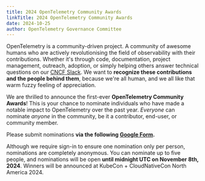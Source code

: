```yaml
---
title: 2024 OpenTelemetry Community Awards
linkTitle: 2024 OpenTelemetry Community Awards
date: 2024-10-25
author: OpenTelemetry Governance Committee
---
```


OpenTelemetry is a community-driven project. A community of awesome humans who
are actively revolutionising the field of observability with their
contributions. Whether it's through code, documentation, project management,
outreach, adoption, or simply helping others answer technical questions on our
[CNCF Slack](https://slack.cncf.io/). We want to **recognize these contributions
and the people behind them**, because we're all human, and we all like that warm
fuzzy feeling of appreciation.

We are thrilled to announce the first-ever **OpenTelemetry Community Awards**!
This is your chance to nominate individuals who have made a notable impact to
OpenTelemetry over the past year. _Everyone_ can nominate _anyone_ in the
community, be it a contributor, end-user, or community member.

Please submit nominations **via the following
[Google Form](https://forms.gle/ioqFNmDhKNYYAtRs7).**

Although we require sign-in to ensure one nomination only per person,
nominations are completely anonymous. You can nominate up to five people, and
nominations will be open **until midnight UTC on November 8th, 2024**. Winners
will be announced at KubeCon + CloudNativeCon North America 2024.
